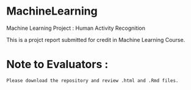 # MachineLearning
Machine Learning Project : Human Activity Recognition

 This is a projct report submitted  for credit in  Machine Learning Course.   
 
 # Note to Evaluators :  
    Please download the repository and review .html and .Rmd files.
 
